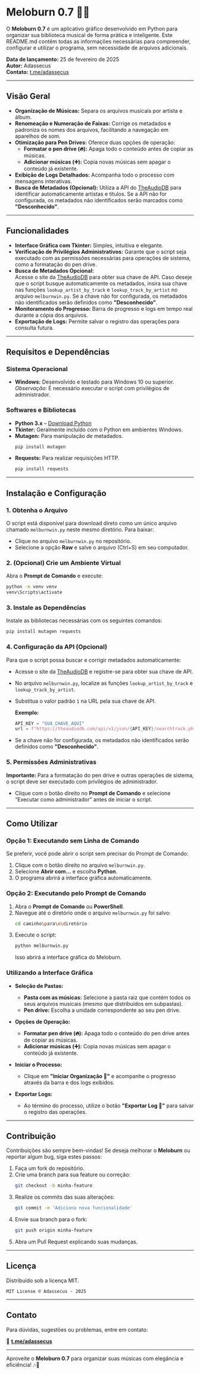 # Meloburn 0.7 🍯🎶

O **Meloburn 0.7** é um aplicativo gráfico desenvolvido em Python para organizar sua biblioteca musical de forma prática e inteligente. Este README.md contém todas as informações necessárias para compreender, configurar e utilizar o programa, sem necessidade de arquivos adicionais.

**Data de lançamento:** 25 de fevereiro de 2025  
**Autor:** Adassecus  
**Contato:** [t.me/adassecus](https://t.me/adassecus)

---

## Visão Geral

- **Organização de Músicas:** Separa os arquivos musicais por artista e álbum.
- **Renomeação e Numeração de Faixas:** Corrige os metadados e padroniza os nomes dos arquivos, facilitando a navegação em aparelhos de som.
- **Otimização para Pen Drives:** Oferece duas opções de operação:
  - **Formatar o pen drive (🔥):** Apaga todo o conteúdo antes de copiar as músicas.
  - **Adicionar músicas (➕):** Copia novas músicas sem apagar o conteúdo já existente.
- **Exibição de Logs Detalhados:** Acompanha todo o processo com mensagens interativas.
- **Busca de Metadados (Opcional):** Utiliza a API do [TheAudioDB](https://www.theaudiodb.com/) para identificar automaticamente artistas e títulos. Se a API não for configurada, os metadados não identificados serão marcados como **"Desconhecido"**.

---

## Funcionalidades

- **Interface Gráfica com Tkinter:** Simples, intuitiva e elegante.
- **Verificação de Privilégios Administrativos:** Garante que o script seja executado com as permissões necessárias para operações de sistema, como a formatação do pen drive.
- **Busca de Metadados Opcional:**  
  Acesse o site da [TheAudioDB](https://www.theaudiodb.com/) para obter sua chave de API. Caso deseje que o script busque automaticamente os metadados, insira sua chave nas funções `lookup_artist_by_track` e `lookup_track_by_artist` no arquivo `melburnwin.py`. Se a chave não for configurada, os metadados não identificados serão definidos como **"Desconhecido"**.
- **Monitoramento do Progresso:** Barra de progresso e logs em tempo real durante a cópia dos arquivos.
- **Exportação de Logs:** Permite salvar o registro das operações para consulta futura.

---

## Requisitos e Dependências

### Sistema Operacional
- **Windows:** Desenvolvido e testado para Windows 10 ou superior.  
  *Observação:* É necessário executar o script com privilégios de administrador.

### Softwares e Bibliotecas
- **Python 3.x** – [Download Python](https://www.python.org/downloads/)
- **Tkinter:** Geralmente incluído com o Python em ambientes Windows.
- **Mutagen:** Para manipulação de metadados.  
  ```bash
  pip install mutagen
  ```
- **Requests:** Para realizar requisições HTTP.  
  ```bash
  pip install requests
  ```

---

## Instalação e Configuração

### 1. Obtenha o Arquivo

O script está disponível para download direto como um único arquivo chamado `melburnwin.py` neste mesmo diretório. Para baixar:
   - Clique no arquivo `melburnwin.py` no repositório.
   - Selecione a opção **Raw** e salve o arquivo (Ctrl+S) em seu computador.

### 2. (Opcional) Crie um Ambiente Virtual

Abra o **Prompt de Comando** e execute:
```bash
python -m venv venv
venv\Scripts\activate
```

### 3. Instale as Dependências

Instale as bibliotecas necessárias com os seguintes comandos:
```bash
pip install mutagen requests
```

### 4. Configuração da API (Opcional)

Para que o script possa buscar e corrigir metadados automaticamente:
- Acesse o site da [TheAudioDB](https://www.theaudiodb.com/) e registre-se para obter sua chave de API.
- No arquivo `melburnwin.py`, localize as funções `lookup_artist_by_track` e `lookup_track_by_artist`.
- Substitua o valor padrão `1` na URL pela sua chave de API.  

  **Exemplo:**
  ```python
  API_KEY = "SUA_CHAVE_AQUI"
  url = f"https://theaudiodb.com/api/v1/json/{API_KEY}/searchtrack.php?t={track_title}"
  ```
- Se a chave não for configurada, os metadados não identificados serão definidos como **"Desconhecido"**.

### 5. Permissões Administrativas

**Importante:** Para a formatação do pen drive e outras operações de sistema, o script deve ser executado com privilégios de administrador.  
- Clique com o botão direito no **Prompt de Comando** e selecione “Executar como administrador” antes de iniciar o script.

---

## Como Utilizar

### Opção 1: Executando sem Linha de Comando

Se preferir, você pode abrir o script sem precisar do Prompt de Comando:
1. Clique com o botão direito no arquivo `melburnwin.py`.
2. Selecione **Abrir com...** e escolha **Python**.
3. O programa abrirá a interface gráfica automaticamente.

### Opção 2: Executando pelo Prompt de Comando

1. Abra o **Prompt de Comando** ou **PowerShell**.
2. Navegue até o diretório onde o arquivo `melburnwin.py` foi salvo:
   ```bash
   cd caminho\para\o\diretório
   ```
3. Execute o script:
   ```bash
   python melburnwin.py
   ```
   Isso abrirá a interface gráfica do Meloburn.

### Utilizando a Interface Gráfica

- **Seleção de Pastas:**
  - **Pasta com as músicas:** Selecione a pasta raiz que contém todos os seus arquivos musicais (mesmo que distribuídos em subpastas).
  - **Pen drive:** Escolha a unidade correspondente ao seu pen drive.
  
- **Opções de Operação:**
  - **Formatar pen drive (🔥):** Apaga todo o conteúdo do pen drive antes de copiar as músicas.
  - **Adicionar músicas (➕):** Copia novas músicas sem apagar o conteúdo já existente.
  
- **Iniciar o Processo:**
  - Clique em **"Iniciar Organização 🚀"** e acompanhe o progresso através da barra e dos logs exibidos.
  
- **Exportar Logs:**
  - Ao término do processo, utilize o botão **"Exportar Log 📄"** para salvar o registro das operações.

---

## Contribuição

Contribuições são sempre bem-vindas! Se deseja melhorar o **Meloburn** ou reportar algum bug, siga estes passos:
1. Faça um fork do repositório.
2. Crie uma branch para sua feature ou correção:
   ```bash
   git checkout -b minha-feature
   ```
3. Realize os commits das suas alterações:
   ```bash
   git commit -m 'Adiciona nova funcionalidade'
   ```
4. Envie sua branch para o fork:
   ```bash
   git push origin minha-feature
   ```
5. Abra um Pull Request explicando suas mudanças.

---

## Licença

Distribuído sob a licença MIT.

```
MIT License © Adassecus - 2025
```

---

## Contato

Para dúvidas, sugestões ou problemas, entre em contato:

📩 **[t.me/adassecus](https://t.me/adassecus)**

---

Aproveite o **Meloburn 0.7** para organizar suas músicas com elegância e eficiência! 🎶🍯
